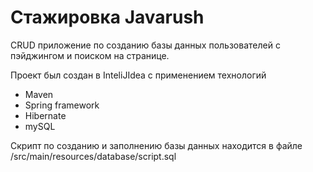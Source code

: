 # Стажировка Javarush

CRUD приложение по созданию базы данных пользователей с пэйджингом и поиском на странице.

Проект был создан в InteliJIdea с применением технологий

- Maven
- Spring framework
- Hibernate
- mySQL

Скрипт по созданию и заполнению базы данных находится в файле /src/main/resources/database/script.sql

